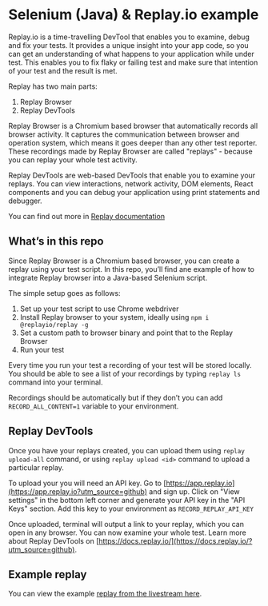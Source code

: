 # Selenium (Java) & Replay.io example

Replay.io is a time-travelling DevTool that enables you to examine, debug and fix your tests. It provides a unique insight into your app code, so you can get an understanding of what happens to your application while under test. This enables you to fix flaky or failing test and make sure that intention of your test and the result is met.

Replay has two main parts:
1. Replay Browser
2. Replay DevTools

Replay Browser is a Chromium based browser that automatically records all browser activity. It captures the communication between browser and operation system, which means it goes deeper than any other test reporter. These recordings made by Replay Browser are called "replays" - because you can replay your whole test activity.

Replay DevTools are web-based DevTools that enable you to examine your replays. You can view interactions, network activity, DOM elements, React components and you can debug your application using print statements and debugger.

You can find out more in [Replay documentation](https://docs.replay.io?utm_source=github)

## What’s in this repo
Since Replay Browser is a Chromium based browser, you can create a replay using your test script. In this repo, you’ll find ane example of how to integrate Replay browser into a Java-based Selenium script.

The simple setup goes as follows:
1. Set up your test script to use Chrome webdriver
2. Install Replay browser to your system, ideally using `npm i @replayio/replay -g`
3. Set a custom path to browser binary and point that to the Replay Browser
4. Run your test 

Every time you run your test a recording of your test will be stored locally. You should be able to see a list of your recordings by typing `replay ls` command into your terminal.

Recordings should be automatically but if they don’t you can add `RECORD_ALL_CONTENT=1` variable to your environment.

## Replay DevTools
Once you have your replays created, you can upload them using `replay upload-all` command, or using `replay upload <id>` command to upload a particular replay.

To upload your you will need an API key. Go to [https://app.replay.io](https://app.replay.io?utm_source=github) and sign up. Click on "View settings" in the bottom left corner and generate your API key in the "API Keys" section. Add this key to your environment as `RECORD_REPLAY_API_KEY`

Once uploaded, terminal will output a link to your replay, which you can open in any browser. You can now examine your whole test. Learn more about Replay DevTools on [https://docs.replay.io/](https://docs.replay.io/?utm_source=github).

## Example replay
You can view the example [replay from the livestream here](https://app.replay.io/recording/replay-of-wwwsaucedemocom--12972ca8-aa4f-494d-a297-f3551d6a9f08).

